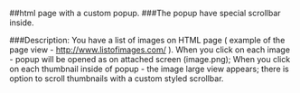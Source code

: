 ##html page with a custom popup. 
###The popup have special scrollbar inside.

###Description: 
You have a list of images on HTML page ( example of the page view - http://www.listofimages.com/ ).
When you click on each image - popup will be opened as on attached screen (image.png); When you click on each thumbnail inside of popup - the image large view appears; there is option to scroll thumbnails with a custom styled scrollbar.
